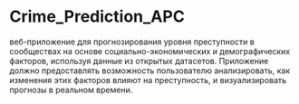 # Crime_Prediction_APC
веб-приложение для прогнозирования уровня преступности в сообществах на основе социально-экономических и демографических факторов, используя данные из открытых датасетов. Приложение должно предоставлять возможность пользователю анализировать, как изменения этих факторов влияют на преступность, и визуализировать прогнозы в реальном времени.
